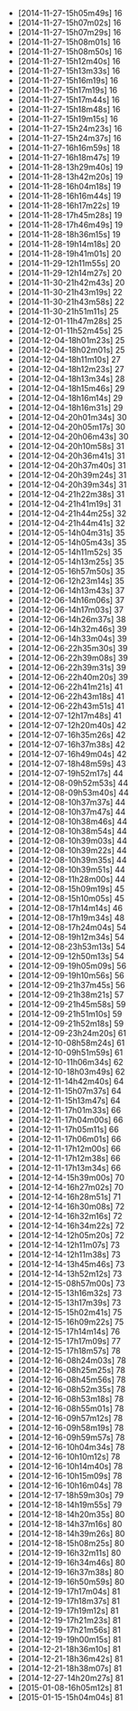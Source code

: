 + [2014-11-27-15h05m49s] 16
+ [2014-11-27-15h07m02s] 16
+ [2014-11-27-15h07m29s] 16
+ [2014-11-27-15h08m01s] 16
+ [2014-11-27-15h08m50s] 16
+ [2014-11-27-15h12m40s] 16
+ [2014-11-27-15h13m33s] 16
+ [2014-11-27-15h16m19s] 16
+ [2014-11-27-15h17m19s] 16
+ [2014-11-27-15h17m44s] 16
+ [2014-11-27-15h18m48s] 16
+ [2014-11-27-15h19m15s] 16
+ [2014-11-27-15h24m23s] 16
+ [2014-11-27-15h24m37s] 16
+ [2014-11-27-16h16m59s] 18
+ [2014-11-27-16h18m47s] 19
+ [2014-11-28-13h29m40s] 19
+ [2014-11-28-13h42m20s] 19
+ [2014-11-28-16h04m18s] 19
+ [2014-11-28-16h16m44s] 19
+ [2014-11-28-16h17m22s] 19
+ [2014-11-28-17h45m28s] 19
+ [2014-11-28-17h46m49s] 19
+ [2014-11-28-18h36m15s] 19
+ [2014-11-28-19h14m18s] 20
+ [2014-11-28-19h41m01s] 20
+ [2014-11-29-12h11m55s] 20
+ [2014-11-29-12h14m27s] 20
+ [2014-11-30-21h42m43s] 20
+ [2014-11-30-21h43m19s] 22
+ [2014-11-30-21h43m58s] 22
+ [2014-11-30-21h51m11s] 25
+ [2014-12-01-11h47m28s] 25
+ [2014-12-01-11h52m45s] 25
+ [2014-12-04-18h01m23s] 25
+ [2014-12-04-18h02m01s] 25
+ [2014-12-04-18h11m10s] 27
+ [2014-12-04-18h12m23s] 27
+ [2014-12-04-18h13m34s] 28
+ [2014-12-04-18h15m46s] 29
+ [2014-12-04-18h16m14s] 29
+ [2014-12-04-18h16m31s] 29
+ [2014-12-04-20h01m34s] 30
+ [2014-12-04-20h05m17s] 30
+ [2014-12-04-20h06m43s] 30
+ [2014-12-04-20h10m58s] 31
+ [2014-12-04-20h36m41s] 31
+ [2014-12-04-20h37m40s] 31
+ [2014-12-04-20h39m24s] 31
+ [2014-12-04-20h39m34s] 31
+ [2014-12-04-21h22m38s] 31
+ [2014-12-04-21h41m19s] 31
+ [2014-12-04-21h44m25s] 32
+ [2014-12-04-21h44m41s] 32
+ [2014-12-05-14h04m31s] 35
+ [2014-12-05-14h05m43s] 35
+ [2014-12-05-14h11m52s] 35
+ [2014-12-05-14h13m25s] 35
+ [2014-12-05-16h57m50s] 35
+ [2014-12-06-12h23m14s] 35
+ [2014-12-06-14h13m43s] 37
+ [2014-12-06-14h16m06s] 37
+ [2014-12-06-14h17m03s] 37
+ [2014-12-06-14h26m37s] 38
+ [2014-12-06-14h32m46s] 39
+ [2014-12-06-14h33m04s] 39
+ [2014-12-06-22h35m30s] 39
+ [2014-12-06-22h39m08s] 39
+ [2014-12-06-22h39m31s] 39
+ [2014-12-06-22h40m20s] 39
+ [2014-12-06-22h41m21s] 41
+ [2014-12-06-22h43m18s] 41
+ [2014-12-06-22h43m51s] 41
+ [2014-12-07-12h17m48s] 41
+ [2014-12-07-12h20m40s] 42
+ [2014-12-07-16h35m26s] 42
+ [2014-12-07-16h37m38s] 42
+ [2014-12-07-16h49m04s] 42
+ [2014-12-07-18h48m59s] 43
+ [2014-12-07-19h52m17s] 44
+ [2014-12-08-09h52m53s] 44
+ [2014-12-08-09h53m40s] 44
+ [2014-12-08-10h37m37s] 44
+ [2014-12-08-10h37m47s] 44
+ [2014-12-08-10h38m46s] 44
+ [2014-12-08-10h38m54s] 44
+ [2014-12-08-10h39m03s] 44
+ [2014-12-08-10h39m22s] 44
+ [2014-12-08-10h39m35s] 44
+ [2014-12-08-10h39m51s] 44
+ [2014-12-08-11h28m00s] 44
+ [2014-12-08-15h09m19s] 45
+ [2014-12-08-15h10m05s] 45
+ [2014-12-08-17h14m14s] 46
+ [2014-12-08-17h19m34s] 48
+ [2014-12-08-17h24m04s] 54
+ [2014-12-08-19h12m34s] 54
+ [2014-12-08-23h53m13s] 54
+ [2014-12-09-12h50m13s] 54
+ [2014-12-09-19h05m09s] 56
+ [2014-12-09-19h10m56s] 56
+ [2014-12-09-21h37m45s] 56
+ [2014-12-09-21h38m21s] 57
+ [2014-12-09-21h45m58s] 59
+ [2014-12-09-21h51m10s] 59
+ [2014-12-09-21h52m18s] 59
+ [2014-12-09-23h24m20s] 61
+ [2014-12-10-08h58m24s] 61
+ [2014-12-10-09h51m59s] 61
+ [2014-12-10-11h06m34s] 62
+ [2014-12-10-18h03m49s] 62
+ [2014-12-11-14h42m40s] 64
+ [2014-12-11-15h07m37s] 64
+ [2014-12-11-15h13m47s] 64
+ [2014-12-11-17h01m33s] 66
+ [2014-12-11-17h04m00s] 66
+ [2014-12-11-17h05m11s] 66
+ [2014-12-11-17h06m01s] 66
+ [2014-12-11-17h12m00s] 66
+ [2014-12-11-17h12m38s] 66
+ [2014-12-11-17h13m34s] 66
+ [2014-12-14-15h39m00s] 70
+ [2014-12-14-16h27m02s] 70
+ [2014-12-14-16h28m51s] 71
+ [2014-12-14-16h30m08s] 72
+ [2014-12-14-16h32m16s] 72
+ [2014-12-14-16h34m22s] 72
+ [2014-12-14-12h05m20s] 72
+ [2014-12-14-12h11m07s] 73
+ [2014-12-14-12h11m38s] 73
+ [2014-12-14-13h45m46s] 73
+ [2014-12-14-13h52m12s] 73
+ [2014-12-15-08h57m00s] 73
+ [2014-12-15-13h16m32s] 73
+ [2014-12-15-13h17m39s] 73
+ [2014-12-15-15h02m41s] 75
+ [2014-12-15-16h09m22s] 75
+ [2014-12-15-17h14m14s] 76
+ [2014-12-15-17h17m09s] 77
+ [2014-12-15-17h18m57s] 78
+ [2014-12-16-08h24m03s] 78
+ [2014-12-16-08h25m25s] 78
+ [2014-12-16-08h45m56s] 78
+ [2014-12-16-08h52m35s] 78
+ [2014-12-16-08h53m18s] 78
+ [2014-12-16-08h55m01s] 78
+ [2014-12-16-09h57m12s] 78
+ [2014-12-16-09h58m19s] 78
+ [2014-12-16-09h59m57s] 78
+ [2014-12-16-10h04m34s] 78
+ [2014-12-16-10h10m12s] 78
+ [2014-12-16-10h14m40s] 78
+ [2014-12-16-10h15m09s] 78
+ [2014-12-16-10h16m04s] 78
+ [2014-12-17-18h59m30s] 79
+ [2014-12-18-14h19m55s] 79
+ [2014-12-18-14h20m35s] 80
+ [2014-12-18-14h37m16s] 80
+ [2014-12-18-14h39m26s] 80
+ [2014-12-18-15h08m25s] 80
+ [2014-12-19-16h32m11s] 80
+ [2014-12-19-16h34m46s] 80
+ [2014-12-19-16h37m38s] 80
+ [2014-12-19-16h50m59s] 80
+ [2014-12-19-17h17m04s] 81
+ [2014-12-19-17h18m37s] 81
+ [2014-12-19-17h19m12s] 81
+ [2014-12-19-17h21m23s] 81
+ [2014-12-19-17h21m56s] 81
+ [2014-12-19-19h00m15s] 81
+ [2014-12-21-18h36m10s] 81
+ [2014-12-21-18h36m42s] 81
+ [2014-12-21-18h38m07s] 81
+ [2014-12-27-14h20m27s] 81
+ [2015-01-08-16h05m12s] 81
+ [2015-01-15-15h04m04s] 81
